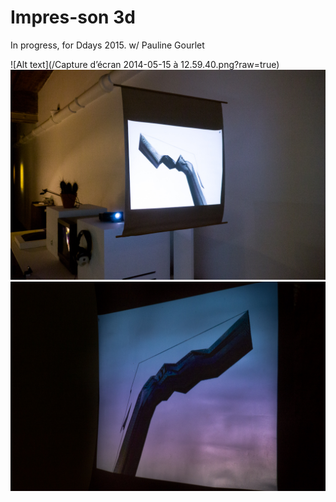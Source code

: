 Impres-son 3d
=======================

In progress, for Ddays 2015.
w/ Pauline Gourlet

![Alt text](/Capture d’écran 2014-05-15 à 12.59.40.png?raw=true)
![Alt text](/impres-son-1.jpg?raw=true "Installation at DDays 2014")
![Alt text](/impres-son-1-2.jpg?raw=true "Installation at DDays 2014")
